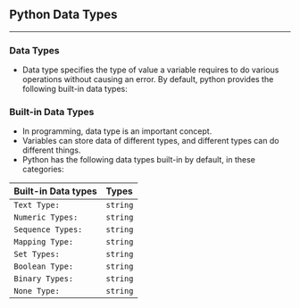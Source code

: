 ## Python Data Types
***
### Data Types
- Data type specifies the type of value a variable requires to do various operations without causing an error. By default, python provides the following built-in data types:
### Built-in Data Types
- In programming, data type is an important concept.
- Variables can store data of different types, and different types can do different things.
- Python has the following data types built-in by default, in these categories:

|Built-in Data types| Types     |
| :--------         | :------- |
| `Text Type:      `| `string` | 
| `Numeric Types:  `| `string` | 
| `Sequence Types: `| `string` | 
| `Mapping Type:   `| `string` |
| `Set Types:	   `| `string` | 
| `Boolean Type:   `| `string` | 
| `Binary Types:   `| `string` | 
| `None Type:      `| `string` | 